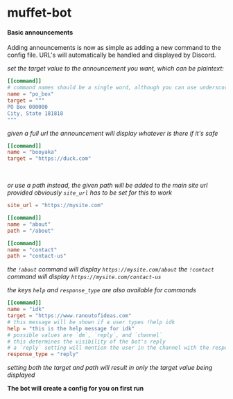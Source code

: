 # muffet-bot


#### Basic announcements
Adding announcements is now as simple as adding a new command to the config file.
URL's will automatically be handled and displayed by Discord.
<br>

*set the target value to the announcement you want, which can be plaintext:*
```toml
[[command]]
# command names should be a single word, although you can use underscores instead of spaces
name = "po_box" 
target = """
PO Box 000000
City, State 181818
"""
```

*given a full url the announcement will display whatever is there if it's safe*
```toml
[[command]]
name = "booyaka"
target = "https://duck.com"
```
<br>

*or use a path instead, the given path will be added to the main site url provided*
*obviously `site_url` has to be set for this to work*
```toml
site_url = "https://mysite.com"

[[command]]
name = "about"
path = "/about"

[[command]]
name = "contact"
path = "contact-us"
```

*the `!about` command will display `https://mysite.com/about`*
*the `!contact` command will display `https://mysite.com/contact-us`*
<br>

*the keys `help` and `response_type` are also available for commands*
```toml
[[command]]
name = "idk"
target = "https://www.ranoutofideas.com"
# this message will be shown if a user types !help idk
help = "this is the help message for idk"
# possible values are `dm`, `reply`, and `channel`
# this determines the visibility of the bot's reply
# a `reply` setting will mention the user in the channel with the response
response_type = "reply"
```

*setting both the target and path will result in only the target value being displayed*
<br>

**The bot will create a config for you on first run**